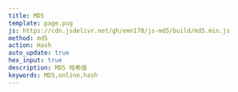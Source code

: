 ```yaml
---
title: MD5
template: page.pug
js: https://cdn.jsdelivr.net/gh/emn178/js-md5/build/md5.min.js
method: md5
action: Hash
auto_update: true
hex_input: true
description: MD5 哈希值
keywords: MD5,online,hash
---
```

